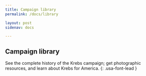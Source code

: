 ```yaml
---
title: Campaign library
permalink: /docs/library

layout: post
sidenav: docs

---
```


## Campaign library
See the complete history of the Krebs campaign; get photographic resources, and learn about Krebs for America.
{: .usa-font-lead }
